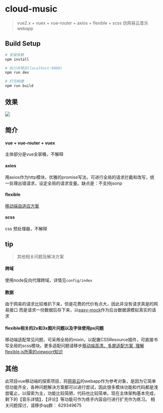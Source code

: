 # cloud-music

> vue2.x + vuex + vue-router + axios + flexible + scss 仿网易云音乐webapp

## Build Setup

``` bash
# 安装依赖
npm install

# 执行并预览(localhost:9000)
npm run dev

# 打包构建
npm run build

```

## 效果

![](http://7xt6mo.com1.z0.glb.clouddn.com/%295HNE@HP_3JN%7DI2QBJSIRD7.png)

## 简介
#### vue + vue-router + vuex
主体部分是vue全家桶，不解释

#### axios
用axios作为http模块，优雅的promise写法，可进行全局的请求拦截和改写，统一处理出错请求，设定全局的请求变量。缺点是：不支持jsonp


#### flexible
[移动端自适应方案](https://github.com/amfe/lib-flexible)

#### scss 
css 预处理器，不解释

## tip
> 其他相关问题及解决方案

#### 跨域
使用node反向代理跨域，详情见`config/index`

#### 数据
由于网易的请求比较难扒下来，但是花费的代价有点大，因此并没有请求真是的网易接口
而是请求一份数据后存下来，以[easy-mock](https://easy-mock.com/)作为后台数据源模拟真实的请求

#### flexible相关的2x和3x图片问题以及字体使用px问题
移动端适配常见问题，可采用全局的mixin，以配置CSSResource插件，可直接书写全局的scss模块。更多适配问题请移步[移动端高清、多屏适配方案 ](http://div.io/topic/1092),[理解flexible.js所需的viewport知识](https://segmentfault.com/a/1190000004403496)

## 其他
此项目vue移动端的探索项目，将[网易云](https://music.163.com/m/)的webapp作为参考对象，是因为它简单但功能齐全，各种问题解决方案都可以进行尝试，因此很多模块功能和代码都是浅尝辄止，以探索为主，功能比较简陋，代码也比较简单。现在主体架构基本完成，剩下的【音乐详情】，【评论】等功能可作为练手内容自行进行扩充作为练习。
相关问题探讨，请移步qq群： 629349675